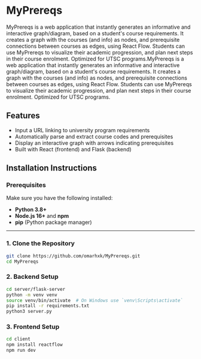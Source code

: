 # MyPrereqs
MyPrereqs is a web application that instantly generates an informative and interactive graph/diagram, based on a student's course requirements. It creates a graph with the courses (and info) as nodes, and prerequisite connections between courses as edges, using React Flow. Students can use MyPrereqs to visualize their academic progression, and plan next steps in their course enrolment. Optimized for UTSC programs.MyPrereqs is a web application that instantly generates an informative and interactive graph/diagram, based on a student's course requirements. It creates a graph with the courses (and info) as nodes, and prerequisite connections between courses as edges, using React Flow. Students can use MyPrereqs to visualize their academic progression, and plan next steps in their course enrolment. Optimized for UTSC programs.

## Features

- Input a URL linking to university program requirements
- Automatically parse and extract course codes and prerequisites
- Display an interactive graph with arrows indicating prerequisites
- Built with React (frontend) and Flask (backend)

## Installation Instructions

### Prerequisites

Make sure you have the following installed:

- **Python 3.8+**
- **Node.js 16+** and **npm**
- **pip** (Python package manager)

---

### 1. Clone the Repository

```bash
git clone https://github.com/omarhxk/MyPrereqs.git
cd MyPrereqs
```

### 2. Backend Setup
```bash
cd server/flask-server
python -m venv venv
source venv/bin/activate  # On Windows use `venv\Scripts\activate`
pip install -r requirements.txt
python3 server.py
```

### 3. Frontend Setup
```bash
cd client
npm install reactflow
npm run dev
```

